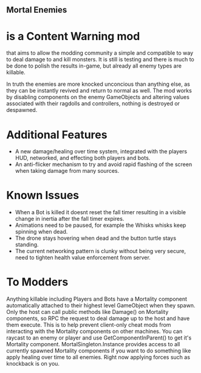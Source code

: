 ##   Mortal Enemies
# is a Content Warning mod
that aims to allow the modding community a simple and compatible to way to deal damage to and kill monsters. It is still is testing and there is much to be done to polish the results in-game, but already all enemy types are killable.

In truth the enemies are more knocked unconcious than anything else, as they can be instantly revived and return to normal as well. The mod works by disabling components on the enemy GameObjects and altering values associated with their ragdolls and controllers, nothing is destroyed or despawned.

# Additional Features
- A new damage/healing over time system, integrated with the players HUD, networked, and effecting both players and bots.
- An anti-flicker mechanism to try and avoid rapid flashing of the screen when taking damage from many sources.

# Known Issues
- When a Bot is killed it doesnt reset the fall timer resulting in a visible change in inertia after the fall timer expires.
- Animations need to be paused, for example the Whisks whisks keep spinning when dead.
- The drone stays hovering when dead and the button turtle stays standing.
- The current networking pattern is clunky without being very secure, need to tighten health value enforcement from server.

# To Modders
Anything killable including Players and Bots have a Mortality component automatically attached to their highest level GameObject when they spawn.
Only the host can call public methods like Damage() on Mortality components, so RPC the request to deal damage up to the host and have them execute. This is to help prevent client-only cheat mods from interacting with the Mortality components on other machines.
You can raycast to an enemy or player and use GetComponentInParent<Mortality>() to get it's Mortality component. MortalSingleton.Instance provides access to all currently spawned Mortality components if you want to do something like apply healing over time to all enemies.
Right now applying forces such as knockback is on you.
